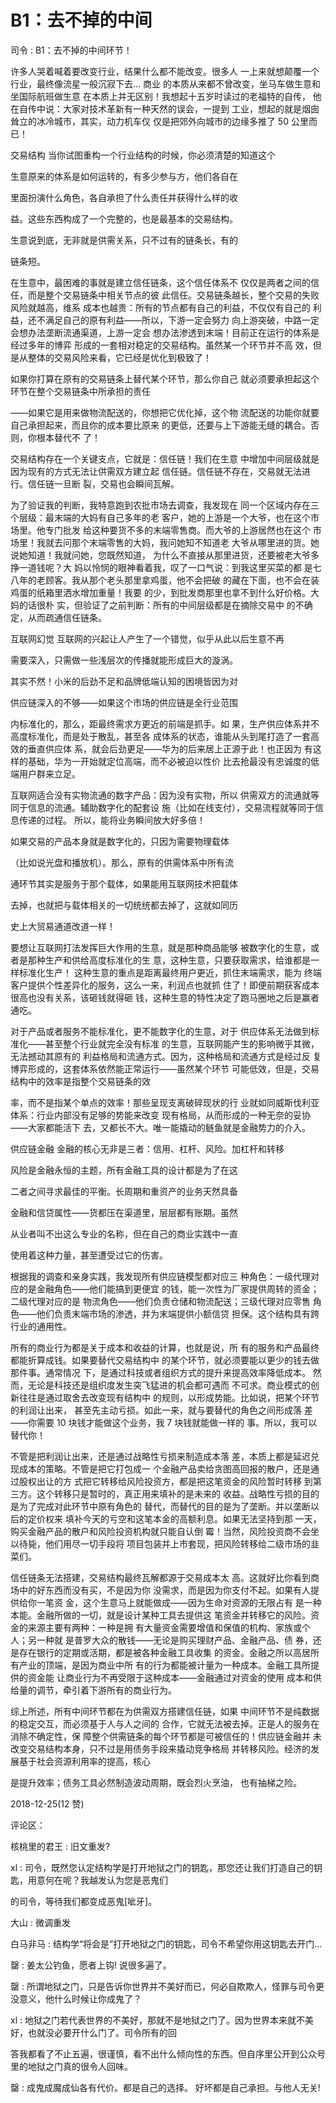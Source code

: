 # B1：去不掉的中间

司令 : B1：去不掉的中间环节！

许多人哭着喊着要改变行业，结果什么都不能改变。很多人 一上来就想颠覆一个行业，最终像流星一般沉寂下去… 商业 的本质从来都不曾改变，坐马车做生意和坐国际航班做生意 在本质上并无区别！我想起十五岁时读过的老福特的自传， 他在自传中说：大家对技术革新有一种天然的误会，一提到 工业，想起的就是烟囱耸立的冰冷城市，其实，动力机车仅 仅是把郊外向城市的边缘多推了 50 公里而已！

交易结构 当你试图重构一个行业结构的时候，你必须清楚的知道这个

生意原来的体系是如何运转的，有多少参与方，他们各自在

里面扮演什么角色，各自承担了什么责任并获得什么样的收

益。这些东西构成了一个完整的，也是最基本的交易结构。

生意说到底，无非就是供需关系，只不过有的链条长，有的

链条短。

在生意中，最困难的事就是建立信任链条，这个信任体系不 仅仅是两者之间的信任，而是整个交易链条中相关节点的彼 此信任。交易链条越长，整个交易的失败风险就越高，维系 成本也越贵：所有的节点都有自己的利益，不仅仅有自己的 利益，还不满足自己的原有利益——所以，下游一定会努力 向上游突破，中路一定会想办法垄断流通渠道，上游一定会 想办法渗透到末端！目前正在运行的体系是经过多年的博弈 形成的一套相对稳定的交易结构。虽然某一个环节并不高 效，但是从整体的交易风险来看，它已经是优化到极致了！

如果你打算在原有的交易链条上替代某个环节，那么你自己 就必须要承担起这个环节在整个交易链条中所承担的责任

——如果它是用来做物流配送的，你想把它优化掉，这个物 流配送的功能你就要自己承担起来，而且你的成本要比原来 的更低，还要与上下游能无缝的耦合。否则，你根本替代不 了！

交易结构存在一个关键支点，它就是：信任链！我们在生意 中增加中间层级就是因为现有的方式无法让供需双方建立起 信任链。信任链不存在，交易就无法进行。信任链一旦断 裂，交易也会瞬间瓦解。

为了验证我的判断，我特意跑到农批市场去调查，我发现在 同一个区域内存在三个层级：最末端的大妈有自己多年的老 客户，她的上游是一个大爷，也在这个市场里。他专门批发 给这种要货不多的末端零售商。而大爷的上游居然也在这个 市场里！我就去问那个末端零售的大妈，我问她知不知道老 大爷从哪里进的货。她说她知道！我就问她，您既然知道， 为什么不直接从那里进货，还要被老大爷多挣一道钱呢？大 妈以怜悯的眼神看着我，叹了一口气说：到我这里买菜的都 是七八年的老顾客。我从那个老头那里拿鸡蛋，他不会把破 的藏在下面，也不会在装鸡蛋的纸箱里洒水增加重量！我要 的少，到批发商那里也拿不到什么好价格。大妈的话很朴 实，但验证了之前判断：所有的中间层级都是在摘除交易中 的不确定，从而疏通信任链条。

互联网幻觉 互联网的兴起让人产生了一个错觉，似乎从此以后生意不再

需要深入，只需做一些浅层次的传播就能形成巨大的漩涡。

其实不然！小米的后劲不足和品牌低端认知的困境皆因为对

供应链深入的不够——如果这个市场的供应链是全行业范围

内标准化的，那么，距最终需求方更近的前端是抓手。如 果，生产供应体系并不高度标准化，而是处于散乱，甚至各 成体系的状态，谁能从头到尾打造了一套高效的垂直供应体 系，就会后劲更足——华为的后来居上正源于此！也正因为 有这样的基础，华为一开始就定位高端，而不必被迫以性价 比去抢最没有忠诚度的低端用户群来立足。

互联网适合没有实物流通的数字产品：因为没有实物，所以 供需双方的流通就等同于信息的流通。辅助数字化的配套设 施（比如在线支付），交易流程就等同于信息传递的过程。 所以，能将业务瞬间放大好多倍！

如果交易的产品本身就是数字化的，只因为需要物理载体

（比如说光盘和播放机）。那么，原有的供需体系中所有流

通环节其实是服务于那个载体，如果能用互联网技术把载体

去掉，也就把与载体相关的一切统统都去掉了，这就如同历

史上大贸易通道改道一样！

要想让互联网打法发挥巨大作用的生意，就是那种商品能够 被数字化的生意，或者是那种生产和供给高度标准化的生 意，这种生意，只要获取需求，给谁都是一样标准化生产！ 这种生意的重点是距离最终用户更近，抓住末端需求，能为 终端客户提供个性差异化的服务，这么一来，利润点也就抓 住了！即便前期获客成本很高也没有关系，该砸钱就得砸 钱，这种生意的特性决定了跑马圈地之后是赢者通吃。

对于产品或者服务不能标准化，更不能数字化的生意，对于 供应体系无法做到标准化——甚至整个行业就完全没有标准 的生意，互联网能产生的影响微乎其微，无法撼动其原有的 利益格局和流通方式。因为，这种格局和流通方式是经过反 复博弈形成的，这套体系依然能正常运行——虽然某个环节 可能低效，但是，交易结构中的效率是指整个交易链条的效

率，而不是指某个单点的效率！那些呈现支离破碎现状的行 业就如同威斯伐利亚体系：行业内部没有足够的势能来改变 现有格局，从而形成的一种无奈的妥协——大家都能活下 去，又都长不大。唯一能撬动的鲢鱼就是金融势力的介入。

供应链金融 金融的核心无非是三者：信用、杠杆、风险。加杠杆和转移

风险是金融永恒的主题，所有金融工具的设计都是为了在这

二者之间寻求最佳的平衡。长周期和重资产的业务天然具备

金融和信贷属性——货都压在渠道里，层层都有账期。虽然

从业者叫不出这么专业的名称，但在自己的商业实践中一直

使用着这种力量，甚至遭受过它的伤害。

根据我的调查和亲身实践，我发现所有供应链模型都对应三 种角色：一级代理对应的是金融角色——他们能搞到更便宜 的钱，能一次性为厂家提供周转的资金；二级代理对应的是 物流角色——他们负责仓储和物流配送；三级代理对应零售 角色——他们负责末端市场的渗透，并为末端提供小额信贷 担保。这个结构具有跨行业的通用性。

所有的商业行为都是关于成本和收益的计算，也就是说，所 有的服务和产品最终都能折算成钱。如果要替代交易结构中 的某个环节，就必须要能以更少的钱去做那件事。通常情况 下，是通过科技或者组织方式的提升来提高效率降低成本。 然而，无论是科技还是组织度发生突飞猛进的机会都可遇而 不可求。商业模式的创新往往是通过取舍去改变现有结构中 的规则，以形成势能。比如说，把某个环节的利润让出来， 甚至先主动亏损。如此一来，就与要替代的角色之间形成落 差——你需要 10 块钱才能做这个业务，我 7 块钱就能做一样的 事。所以，我可以替代你！

不管是把利润让出来，还是通过战略性亏损来制造成本落 差，本质上都是延迟兑现成本的策略。不管是把它打包成一 个金融产品卖给贪图高回报的散户，还是通过股权出让的方 式把它转移给风险投资方，都是把这笔资金的风险暂时转移 到第三方。这个转移只是暂时的，真正用来填补的是未来的 收益。战略性亏损的目的是为了完成对此环节中原有角色的 替代，而替代的目的是为了垄断。并以垄断以后的定价权来 填补今天的亏空和这笔本金的高额利息。如果无法坚持到那 一天，购买金融产品的散户和风险投资机构就只能自认倒 霉！当然，风险投资商不会坐以待毙，他们用尽一切手段将 项目包装并上市套现，把风险转移给二级市场的韭菜们。

信任链条无法搭建，交易结构最终瓦解都源于交易成本太 高。这就好比你看到商场中的好东西而没有买，不是因为你 没需求，而是因为你支付不起。如果有人提供给你一笔资 金，这个生意马上就能做成——因为生命对资源的无限占有 是一种本能。金融所做的一切，就是设计某种工具去提供这 笔资金并转移它的风险。资金的来源主要有两种：一种是拥 有大量资金需要增值和保值的机构、家族或个人；另一种就 是普罗大众的散钱——无论是购买理财产品、金融产品、债 券，还是存在银行的定期或活期，都是被各种金融工具收集 的资金。金融之所以高居所有产业的顶端，是因为商业中所 有的行为都能被计量为一种成本。金融工具所提供的资金能 让商业行为不再受限于这种成本——金融通过对资金的使用 成本和供给量的调节，牵引着下游所有的商业行为。

综上所述，所有中间环节都在为供需双方搭建信任链，如果 中间环节不是纯数据的稳定交互，而必须基于人与人之间的 合作，它就无法被去掉。正是人的服务在消除不确定性，保 障整个供需链条的每个环节都是可被信任的！供应链金融并 未改变交易结构本身，只不过是用债务手段来撬动竞争格局 并转移风险。经济的发展基于社会资源利用率的提高，核心

是提升效率；债务工具必然制造波动周期，既会烈火烹油， 也有抽梯之险。

2018-12-25(12 赞)

评论区：

核桃里的君王 : 旧文重发?

xl : 司令，既然您认定结构学是打开地狱之门的钥匙，那您还让我们打造自己的钥匙，用意何在呢？我越发认为您是恶鬼们

的司令，等待我们都变成恶鬼[呲牙]。

大山 : 微调重发

白马非马 : 结构学“将会是”打开地狱之门的钥匙，司令不希望你用这钥匙去开门…

罄 : 姜太公钓鱼，愿者上钩! 说很多遍了。

罄 : 所谓地狱之门，只是告诉你世界并不美好而已，何必自欺欺人，怪罪与司令更没意义，他什么时候让你成鬼了？

xl : 地狱之门若代表世界的不美好，那就不是地狱之门了。因为世界本来就不美好，也就没必要开什么门了。司令所有的回

答我都看了不止五遍，很谨慎，看不出什么倾向性的东西。但自序里公开到公众号里的地狱之门真的很令人回味。

罄 : 成鬼成魔成仙各有代价。都是自己的选择。 好坏都是自己承担。与他人无关!